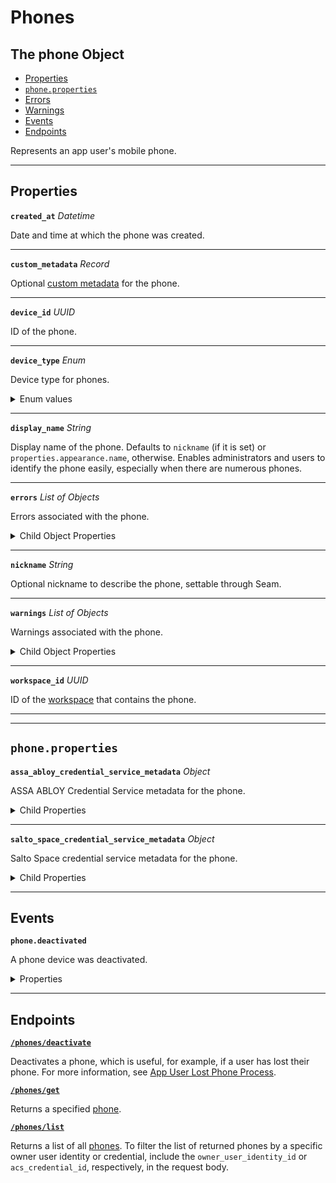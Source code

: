 # Phones

## The phone Object

- [Properties](./#properties)
- [`phone.properties`](./#phone.properties)
- [Errors](./#errors)
- [Warnings](./#warnings)
- [Events](./#events)
- [Endpoints](./#endpoints)


Represents an app user's mobile phone.

---
## Properties

**`created_at`** *Datetime*

Date and time at which the phone was created.




---

**`custom_metadata`** *Record*

Optional [custom metadata](../../core-concepts/devices/adding-custom-metadata-to-a-device.md) for the phone.




---

**`device_id`** *UUID*

ID of the phone.




---

**`device_type`** *Enum*

Device type for phones.


<details>
<summary>Enum values</summary>

- <code>ios_phone</code>
- <code>android_phone</code>
</details>


---

**`display_name`** *String*

Display name of the phone. Defaults to `nickname` (if it is set) or `properties.appearance.name`, otherwise. Enables administrators and users to identify the phone easily, especially when there are numerous phones.




---

**`errors`** *List* *of Objects*

Errors associated with the phone.



<details>
  <summary>Child Object Properties</summary>

  <strong><code>error_code</code></strong> <i>String</i>

  <strong><code>message</code></strong> <i>String</i>
</details>

---

**`nickname`** *String*

Optional nickname to describe the phone, settable through Seam.




---

**`warnings`** *List* *of Objects*

Warnings associated with the phone.



<details>
  <summary>Child Object Properties</summary>

  <strong><code>message</code></strong> <i>String</i>

  <strong><code>warning_code</code></strong> <i>String</i>
</details>

---

**`workspace_id`** *UUID*

ID of the [workspace](../../core-concepts/workspaces/README.md) that contains the phone.




---


---
## `phone.properties`

**`assa_abloy_credential_service_metadata`** *Object*

ASSA ABLOY Credential Service metadata for the phone.



<details>
  <summary>Child Properties</summary>

  - <strong><code>endpoints</code></strong> <i>List</i> <i>of Objects</i>
  
    Endpoints associated with the phone.

- <strong><code>endpoint_id</code></strong> <i>String</i>

  ID of the associated endpoint.


- <strong><code>is_active</code></strong> <i>Boolean</i>

  Indicated whether the endpoint is active.


  - <strong><code>has_active_endpoint</code></strong> <i>Boolean</i>
  
    Indicates whether the credential service has active endpoints associated with the phone.

</details>

---

**`salto_space_credential_service_metadata`** *Object*

Salto Space credential service metadata for the phone.



<details>
  <summary>Child Properties</summary>

  - <strong><code>has_active_phone</code></strong> <i>Boolean</i>
  
    Indicates whether the credential service has an active associated phone.

</details>

---


## Events

**`phone.deactivated`**

A phone device was deactivated.

<details>

<summary>Properties</summary>

<strong><code>created_at</code></strong> <i>Datetime</i>

  Date and time at which the event was created.

<strong><code>device_id</code></strong> <i>UUID</i>

  ID of the affected phone device.

<strong><code>event_id</code></strong> <i>UUID</i>

  ID of the event.

<strong><code>event_type</code></strong> <i>Enum</i>

  Value: `phone.deactivated`

<strong><code>occurred_at</code></strong> <i>Datetime</i>

  Date and time at which the event occurred.

<strong><code>workspace_id</code></strong> <i>UUID</i>

  ID of the [workspace](../../core-concepts/workspaces/README.md) associated with the event.
</details>

---

## Endpoints


[**`/phones/deactivate`**](./deactivate.md)

Deactivates a phone, which is useful, for example, if a user has lost their phone. For more information, see [App User Lost Phone Process](../../capability-guides/mobile-access/managing-phones-for-a-user-identity.md#app-user-lost-phone-process).


[**`/phones/get`**](./get.md)

Returns a specified [phone](../../capability-guides/mobile-access/managing-phones-for-a-user-identity.md).


[**`/phones/list`**](./list.md)

Returns a list of all [phones](../../capability-guides/mobile-access/managing-phones-for-a-user-identity.md). To filter the list of returned phones by a specific owner user identity or credential, include the `owner_user_identity_id` or `acs_credential_id`, respectively, in the request body.


